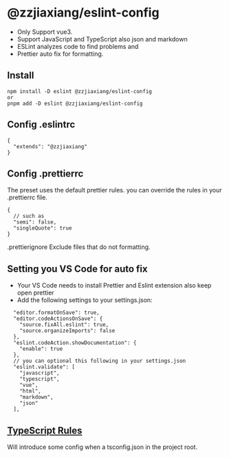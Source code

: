 # @zzjiaxiang/eslint-config

- Only Support vue3.
- Support JavaScript and TypeScript also json and markdown
- ESLint analyzes code to find problems and
- Prettier auto fix for formatting.

## Install

```
npm install -D eslint @zzjiaxiang/eslint-config
or
pnpm add -D eslint @zzjiaxiang/eslint-config
```

## Config .eslintrc

```
{
  "extends": "@zzjiaxiang"
}
```

## Config .prettierrc

The preset uses the default prettier rules.
you can override the rules in your .prettierrc file.

```
{
  // such as
  "semi": false,
  "singleQuote": true
}
```

.prettierignore Exclude files that do not formatting.

## Setting you VS Code for auto fix

- Your VS Code needs to install Prettier and Eslint extension also keep open prettier
- Add the following settings to your settings.json:

```
  "editor.formatOnSave": true,
  "editor.codeActionsOnSave": {
    "source.fixAll.eslint": true,
    "source.organizeImports": false
  },
  "eslint.codeAction.showDocumentation": {
    "enable": true
  },
  // you can optional this following in your settings.json
  "eslint.validate": [
    "javascript",
    "typescript",
    "vue",
    "html",
    "markdown",
    "json"
  ],
```

## [TypeScript Rules](https://www.typescriptlang.org/docs/handbook/tsconfig-json.html)

Will introduce some config when a tsconfig.json in the project root.

